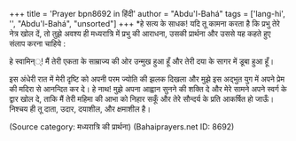 +++
title = 'Prayer bpn8692 in हिंदी'
author = "Abdu'l-Bahá"
tags = ['lang-hi', '', "Abdu'l-Bahá", "unsorted"]
+++
*हे सत्य के साधक! यदि तू कामना करता है कि प्रभु तेरे नेत्र खोल दें, तो तुझे अवश्य ही मध्यरात्रि में प्रभु की आराधना, उसकी प्रार्थना और उससे यह कहते हुए संलाप करना चाहिये :


 

हे स्वामिन््! मैं तेरी एकता के साम्राज्य की ओर उन्मुख हुआ हूँ और तेरी दया के सागर में डूबा हुआ हूँ।

इस अंधेरी रात में मेरी दृष्टि को अपनी परम ज्योति की झलक दिखला और मुझे इस अद्भुत युग में अपने प्रेम की मदिरा से आनन्दित कर दे। हे नाथ! मुझे अपना आह्वान सुनने की शक्ति दे और मेरे सामने अपने स्वर्ग के द्वार खोल दे, ताकि मैं तेरी महिमा की आभा को निहार सकूँ और तेरे सौन्दर्य के प्रति आकर्षित हो जाऊँ। निश्चय ही तू दाता, उदार, दयाशील, और क्षमाशील है।

(Source category: मध्यरात्रि की प्रार्थना)
(Bahaiprayers.net ID: 8692)
